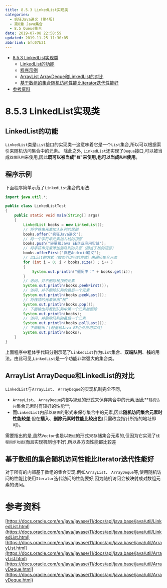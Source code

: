 ```yaml
---
title: 8.5.3 LinkedList实现类
categories: 
  - 疯狂Java讲义 (第4版)
  - 第8章 Java集合
  - 8.5 Queue集合
date: 2019-07-08 22:58:59
updated: 2019-11-25 11:30:05
abbrlink: bfc07b31
---
```

<div id='my_toc'>

- [8.5.3 LinkedList实现类](/JavaReadingNotes/bfc07b31/#8-5-3-LinkedList实现类)
    - [LinkedList的功能](/JavaReadingNotes/bfc07b31/#LinkedList的功能)
    - [程序示例](/JavaReadingNotes/bfc07b31/#程序示例)
    - [ArrayList ArrayDeque和LinkedList的对比](/JavaReadingNotes/bfc07b31/#ArrayList-ArrayDeque和LinkedList的对比)
    - [基于数组的集合随机访问性能比Iterator迭代性能好](/JavaReadingNotes/bfc07b31/#基于数组的集合随机访问性能比Iterator迭代性能好)
- [参考资料](/JavaReadingNotes/bfc07b31/#参考资料)

</div>
<!--more-->
<script>if (navigator.platform.toLowerCase() == 'win32'){document.getElementById('my_toc').style.display = 'none';}</script>

<!--end-->
<!--SSTStart-->
# 8.5.3 LinkedList实现类 #
## LinkedList的功能 ##
`LinkedList`类是`List`接口的实现类—这意味着它是一个`List`集合,所以可以根据索引来随机访问集合中的元素。
除此之外, `LinkedList`还实现了`Deque`接口,可以被当成`双端队列`来使用,因此**既可以被当成"`栈`"来使用,也可以当成`队列`使用**。

## 程序示例 ##
下面程序简单示范了`LinkedList`集合的用法.
```java
import java.util.*;

public class LinkedListTest
{
	public static void main(String[] args)
	{
		LinkedList books = new LinkedList();
		// 将字符串元素加入队列的尾部
		books.offer("疯狂Java讲义");
		// 将一个字符串元素加入栈的顶部
		books.push("轻量级Java EE企业应用实战");
		// 将字符串元素添加到队列的头部（相当于栈的顶部）
		books.offerFirst("疯狂Android讲义");
		// 以List的方式（按索引访问的方式）来遍历集合元素
		for (int i = 0; i < books.size() ; i++ )
		{
			System.out.println("遍历中：" + books.get(i));
		}
		// 访问、并不删除栈顶的元素
		System.out.println(books.peekFirst());
		// 访问、并不删除队列的最后一个元素
		System.out.println(books.peekLast());
		// 将栈顶的元素弹出“栈”
		System.out.println(books.pop());
		// 下面输出将看到队列中第一个元素被删除
		System.out.println(books);
		// 访问、并删除队列的最后一个元素
		System.out.println(books.pollLast());
		// 下面输出：[轻量级Java EE企业应用实战]
		System.out.println(books);
	}
}
```
上面程序中粗体字代码分别示范了`LinkedList`作为`List`集合、**双端队列**、**栈**的用法。由此可见,`LinkedList`是一个功能非常强大的集合类。
## ArrayList ArrayDeque和LinkedList的对比 ##
`LinkedList`与`ArrayList`、 `ArrayDeque`的实现机制完全不同, 
- `ArrayList`、 `ArrayDeque`内部以`数组`的形式来保存集合中的元素,因此**`随机访问`集合元素时有较好的性能**;
- 而`LinkedList`内部以`链表`的形式来保存集合中的元素,因此**随机访问集合元素时性能较差**,但在**插入、删除元素时性能比较出色**(只需改变指针所指的地址即可)。

需要指出的是,虽然`Vector`也是以`数组`的形式来存储集合元素的,但因为它实现了`线程同步功能`(而且实现机制也不好),所以各方面性能都比较差

## 基于数组的集合随机访问性能比Iterator迭代性能好 ##
对于所有的内部基于数组的集合实现,例如`ArrayList`、 `ArrayDeque`等,使用随机访问的性能比使用`Iterator`迭代访问的性能要好,因为随机访问会被映射成对数组元素的访问。
<!--SSTStop-->
# 参考资料 #
[https://docs.oracle.com/en/java/javase/11/docs/api/java.base/java/util/LinkedList.html](https://docs.oracle.com/en/java/javase/11/docs/api/java.base/java/util/LinkedList.html)
[https://docs.oracle.com/en/java/javase/11/docs/api/java.base/java/util/ArrayList.html](https://docs.oracle.com/en/java/javase/11/docs/api/java.base/java/util/ArrayList.html)
[https://docs.oracle.com/en/java/javase/11/docs/api/java.base/java/util/ArrayDeque.html](https://docs.oracle.com/en/java/javase/11/docs/api/java.base/java/util/ArrayDeque.html)
